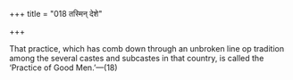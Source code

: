 +++
title = "018 तस्मिन् देशे"

+++

That practice, which has comb down through an unbroken line op tradition among the several castes and subcastes in that country, is called the ‘Practice of Good Men.’—(18)